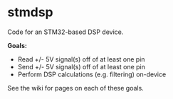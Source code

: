 # stmdsp
Code for an STM32-based DSP device.

**Goals:**
* Read +/- 5V signal(s) off of at least one pin
* Send +/- 5V signal(s) off of at least one pin
* Perform DSP calculations (e.g. filtering) on-device

See the wiki for pages on each of these goals.
